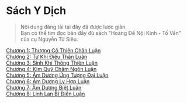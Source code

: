 # Sách Y Dịch

> Nội dung đăng tải tại đây đã được lược giản.  
> Bạn có thể tìm đọc bản đầy đủ sách "Hoàng Đế Nội Kinh - Tố Vấn" của cụ Nguyễn
> Tử Siêu.

[Chương 1: Thượng Cổ Thiên Chân Luận](https://github.com/thaicuc/sach-y-dich/blob/master/contents/01-thuong-co-thien-chan-luan.md)  
[Chương 2: Tứ Khí Điều Thần Luận](https://github.com/thaicuc/sach-y-dich/blob/master/contents/02-tu-khi-dieu-than-luan.md)  
[Chương 3: Sinh Khí Thông Thiên Luận](https://github.com/thaicuc/sach-y-dich/blob/master/contents/03-sinh-khi-thong-thien-luan.md)  
[Chương 4: Kim Quỹ Châm Ngôn Luận](https://github.com/thaicuc/sach-y-dich/blob/master/contents/04-kim-quy-cham-ngon-luan.md)  
[Chương 5: Âm Dương Ứng Tượng Đại Luận](https://github.com/thaicuc/sach-y-dich/blob/master/contents/05-am-duong-ung-tuong-dai-luan.md)  
[Chương 6: Âm Dương Ly Hợp Luận](https://github.com/thaicuc/sach-y-dich/blob/master/contents/06-am-duong-ly-hop-luan.md)  
[Chương 7: Âm Dương Biệt Luận](https://github.com/thaicuc/sach-y-dich/blob/master/contents/07-am-duong-biet-luan.md)  
[Chương 8: Linh Lan Bĩ Điền Luận](https://github.com/thaicuc/sach-y-dich/blob/master/contents/08-linh-lan-bi-dien-luan.md)

